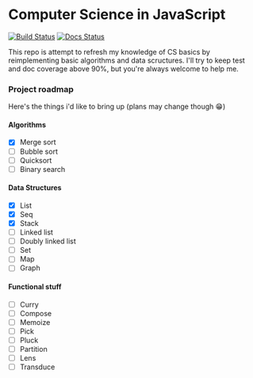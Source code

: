 # Computer Science in JavaScript

[![Build Status](https://travis-ci.org/olegakbarov/cs-in-js.svg?branch=master)](https://travis-ci.org/olegakbarov/cs-in-js)
[![Docs Status](http://olegakbarov.com/computer-science-in-javascript/badge.svg)](http://olegakbarov.com/cs-in-js/source.html)

This repo is attempt to refresh my knowledge of CS basics by reimplementing basic algorithms and data scructures. I'll try to keep test and doc coverage above 90%, but you're always welcome to help me.

### Project roadmap

Here's the things i'd like to bring up (plans may change though 😁)

#### Algorithms

- [x] Merge sort
- [ ] Bubble sort
- [ ] Quicksort
- [ ] Binary search

#### Data Structures

- [x] List
- [x] Seq
- [x] Stack
- [ ] Linked list
- [ ] Doubly linked list
- [ ] Set
- [ ] Map
- [ ] Graph

#### Functional stuff

- [ ] Curry
- [ ] Compose
- [ ] Memoize
- [ ] Pick
- [ ] Pluck
- [ ] Partition
- [ ] Lens
- [ ] Transduce
